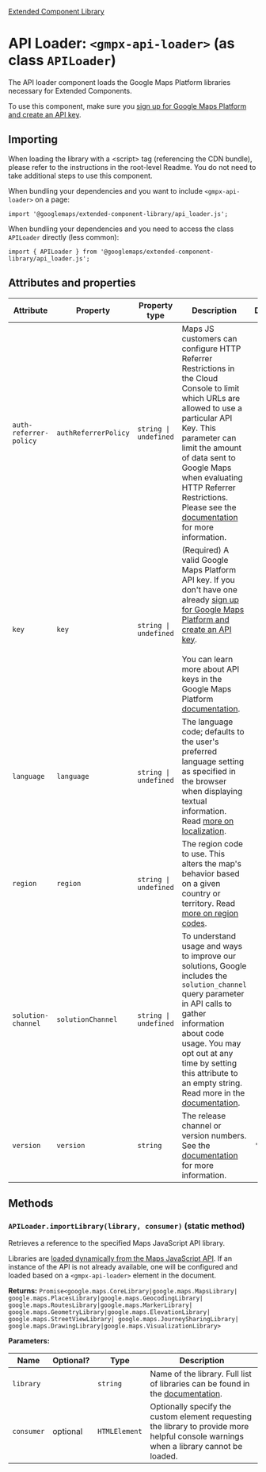 [Extended Component Library](../README.md)

# API Loader: `<gmpx-api-loader>` (as class `APILoader`)

The API loader component loads the Google Maps Platform libraries necessary
for Extended Components.

To use this component, make sure you [sign up for Google Maps Platform and
create an API
key](https://console.cloud.google.com/google/maps-apis/start?utm_source=github&utm_medium=documentation&utm_campaign=&utm_content=web_components).

## Importing

When loading the library with a &lt;script&gt; tag (referencing the CDN bundle), please refer to the instructions in the root-level Readme. You do not need to take additional steps to use this component.

When bundling your dependencies and you want to include `<gmpx-api-loader>` on a page:

```
import '@googlemaps/extended-component-library/api_loader.js';
```

When bundling your dependencies and you need to access the class `APILoader` directly (less common):

```
import { APILoader } from '@googlemaps/extended-component-library/api_loader.js';
```

## Attributes and properties

| Attribute              | Property             | Property type         | Description                                                                                                                                                                                                                                                                                                                                                                                                                                                                                                                                | Default  | Reflects? |
| ---------------------- | -------------------- | --------------------- | ------------------------------------------------------------------------------------------------------------------------------------------------------------------------------------------------------------------------------------------------------------------------------------------------------------------------------------------------------------------------------------------------------------------------------------------------------------------------------------------------------------------------------------------ | -------- | --------- |
| `auth-referrer-policy` | `authReferrerPolicy` | `string \| undefined` | Maps JS customers can configure HTTP Referrer Restrictions in the Cloud Console to limit which URLs are allowed to use a particular API Key. This parameter can limit the amount of data sent to Google Maps when evaluating HTTP Referrer Restrictions. Please see the [documentation](https://developers.google.com/maps/documentation/javascript/dynamic-loading?utm_source=github&utm_medium=documentation&utm_campaign=&utm_content=web_components#optional_parameters) for more information.                                         |          | ✅         |
| `key`                  | `key`                | `string \| undefined` | (Required) A valid Google Maps Platform API key. If you don't have one already [sign up for Google Maps Platform and create an API key](https://console.cloud.google.com/google/maps-apis/start?utm_source=github&utm_medium=documentation&utm_campaign=&utm_content=web_components).<br/><br/>You can learn more about API keys in the Google Maps Platform [documentation](https://developers.google.com/maps/documentation/javascript/get-api-key?utm_source=github&utm_medium=documentation&utm_campaign=&utm_content=web_components). |          | ✅         |
| `language`             | `language`           | `string \| undefined` | The language code; defaults to the user's preferred language setting as specified in the browser when displaying textual information. Read [more on localization](https://developers.google.com/maps/documentation/javascript/localization?utm_source=github&utm_medium=documentation&utm_campaign=&utm_content=web_components).                                                                                                                                                                                                           |          | ✅         |
| `region`               | `region`             | `string \| undefined` | The region code to use. This alters the map's behavior based on a given country or territory. Read [more on region codes](https://developers.google.com/maps/documentation/javascript/localization?utm_source=github&utm_medium=documentation&utm_campaign=&utm_content=web_components#Region).                                                                                                                                                                                                                                            |          | ✅         |
| `solution-channel`     | `solutionChannel`    | `string \| undefined` | To understand usage and ways to improve our solutions, Google includes the `solution_channel` query parameter in API calls to gather information about code usage. You may opt out at any time by setting this attribute to an empty string. Read more in the [documentation](https://developers.google.com/maps/reporting-and-monitoring/reporting?utm_source=github&utm_medium=documentation&utm_campaign=&utm_content=web_components#solutions-usage).                                                                                  |          | ✅         |
| `version`              | `version`            | `string`              | The release channel or version numbers. See the [documentation](https://developers.google.com/maps/documentation/javascript/versions?utm_source=github&utm_medium=documentation&utm_campaign=&utm_content=web_components) for more information.                                                                                                                                                                                                                                                                                            | `'beta'` | ✅         |

## Methods

### `APILoader.importLibrary(library, consumer)` (static method)

Retrieves a reference to the specified Maps JavaScript API library.

Libraries are [loaded dynamically from the Maps JavaScript
API](https://developers.google.com/maps/documentation/javascript/dynamic-loading?utm_source=github&utm_medium=documentation&utm_campaign=&utm_content=web_components).
If an instance of the API is not already available, one will be configured
and loaded based on a `<gmpx-api-loader>` element in the document.

**Returns:** `Promise<google.maps.CoreLibrary|google.maps.MapsLibrary|
              google.maps.PlacesLibrary|google.maps.GeocodingLibrary|
              google.maps.RoutesLibrary|google.maps.MarkerLibrary|
              google.maps.GeometryLibrary|google.maps.ElevationLibrary|
              google.maps.StreetViewLibrary|
              google.maps.JourneySharingLibrary|
              google.maps.DrawingLibrary|google.maps.VisualizationLibrary>`

**Parameters:**

| Name       | Optional? | Type          | Description                                                                                                                                                                                                                                 |
| ---------- | --------- | ------------- | ------------------------------------------------------------------------------------------------------------------------------------------------------------------------------------------------------------------------------------------- |
| `library`  |           | `string`      | Name of the library. Full list of libraries can be found in the [documentation](https://developers.google.com/maps/documentation/javascript/libraries?utm_source=github&utm_medium=documentation&utm_campaign=&utm_content=web_components). |
| `consumer` | optional  | `HTMLElement` | Optionally specify the custom element requesting the library to provide more helpful console warnings when a library cannot be loaded.                                                                                                      |



